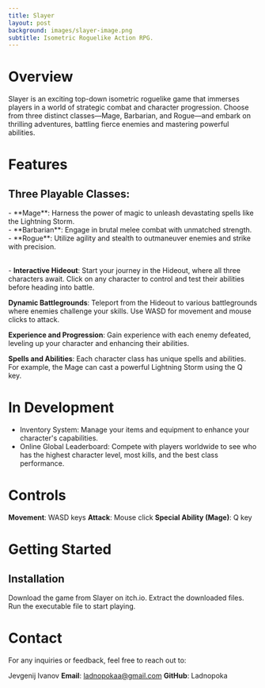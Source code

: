 ```yaml
---
title: Slayer
layout: post
background: images/slayer-image.png
subtitle: Isometric Roguelike Action RPG.
---
```


# Overview
Slayer is an exciting top-down isometric roguelike game that immerses players in a world of strategic combat and character progression. Choose from three distinct classes—Mage, Barbarian, and Rogue—and embark on thrilling adventures, battling fierce enemies and mastering powerful abilities.

# Features
## Three Playable Classes:
<p> - **Mage**: Harness the power of magic to unleash devastating spells like the Lightning Storm.
<br> - **Barbarian**: Engage in brutal melee combat with unmatched strength.
<br> - **Rogue**: Utilize agility and stealth to outmaneuver enemies and strike with precision.

<br> - **Interactive Hideout**: Start your journey in the Hideout, where all three characters await. Click on any character to control and test their abilities before heading into battle.

**Dynamic Battlegrounds**: Teleport from the Hideout to various battlegrounds where enemies challenge your skills. Use WASD for movement and mouse clicks to attack.

**Experience and Progression**: Gain experience with each enemy defeated, leveling up your character and enhancing their abilities.

**Spells and Abilities**: Each character class has unique spells and abilities. For example, the Mage can cast a powerful Lightning Storm using the Q key.

<p> 

# In Development

* Inventory System: Manage your items and equipment to enhance your character's capabilities.
* Online Global Leaderboard: Compete with players worldwide to see who has the highest character level, most kills, and the best class performance.

# Controls
**Movement**: WASD keys
**Attack**: Mouse click
**Special Ability (Mage)**: Q key

# Getting Started
## Installation
<p>Download the game from Slayer on itch.io.
Extract the downloaded files.
Run the executable file to start playing.<p>

# Contact
For any inquiries or feedback, feel free to reach out to:

Jevgenij Ivanov
**Email**: ladnopokaa@gmail.com
**GitHub**: Ladnopoka
